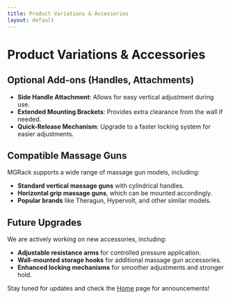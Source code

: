 ```yaml
---
title: Product Variations & Accessories
layout: default
---
```


# Product Variations & Accessories

## Optional Add-ons (Handles, Attachments)
- **Side Handle Attachment**: Allows for easy vertical adjustment during use.
- **Extended Mounting Brackets**: Provides extra clearance from the wall if needed.
- **Quick-Release Mechanism**: Upgrade to a faster locking system for easier adjustments.

## Compatible Massage Guns
MGRack supports a wide range of massage gun models, including:
- **Standard vertical massage guns** with cylindrical handles.
- **Horizontal grip massage guns**, which can be mounted accordingly.
- **Popular brands** like Theragun, Hypervolt, and other similar models.

## Future Upgrades
We are actively working on new accessories, including:
- **Adjustable resistance arms** for controlled pressure application.
- **Wall-mounted storage hooks** for additional massage gun accessories.
- **Enhanced locking mechanisms** for smoother adjustments and stronger hold.

Stay tuned for updates and check the [Home](home.md) page for announcements!